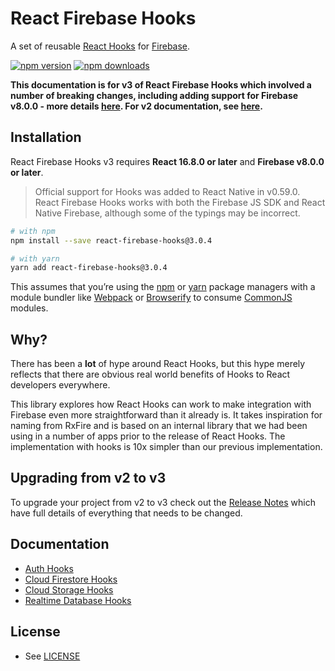 # React Firebase Hooks

A set of reusable [React Hooks](https://reactjs.org/docs/hooks-intro.html) for [Firebase](https://firebase.google.com/).

[![npm version](https://img.shields.io/npm/v/react-firebase-hooks.svg?style=flat-square)](https://www.npmjs.com/package/react-firebase-hooks)
[![npm downloads](https://img.shields.io/npm/dm/react-firebase-hooks.svg?style=flat-square)](https://www.npmjs.com/package/react-firebase-hooks)

**This documentation is for v3 of React Firebase Hooks which involved a number of breaking changes, including adding support for Firebase v8.0.0 - more details [here](https://github.com/CSFrequency/react-firebase-hooks/releases/tag/v3.0.0). For v2 documentation, see [here](https://github.com/CSFrequency/react-firebase-hooks/tree/v2.2.0).**

## Installation

React Firebase Hooks v3 requires **React 16.8.0 or later** and **Firebase v8.0.0 or later**.

> Official support for Hooks was added to React Native in v0.59.0. React Firebase Hooks works with both the Firebase JS SDK and React Native Firebase, although some of the typings may be incorrect.

```bash
# with npm
npm install --save react-firebase-hooks@3.0.4

# with yarn
yarn add react-firebase-hooks@3.0.4
```

This assumes that you’re using the [npm](https://npmjs.com) or [yarn](https://yarnpkg.com/) package managers with a module bundler like [Webpack](https://webpack.js.org/) or [Browserify](http://browserify.org/) to consume [CommonJS](http://webpack.github.io/docs/commonjs.html) modules.

## Why?

There has been a **lot** of hype around React Hooks, but this hype merely reflects that there are obvious real world benefits of Hooks to React developers everywhere.

This library explores how React Hooks can work to make integration with Firebase even more straightforward than it already is. It takes inspiration for naming from RxFire and is based on an internal library that we had been using in a number of apps prior to the release of React Hooks. The implementation with hooks is 10x simpler than our previous implementation.

## Upgrading from v2 to v3

To upgrade your project from v2 to v3 check out the [Release Notes](https://github.com/CSFrequency/react-firebase-hooks/releases/tag/v3.0.1) which have full details of everything that needs to be changed.

## Documentation

- [Auth Hooks](/auth)
- [Cloud Firestore Hooks](/firestore)
- [Cloud Storage Hooks](/storage)
- [Realtime Database Hooks](/database)

## License

- See [LICENSE](/LICENSE)
